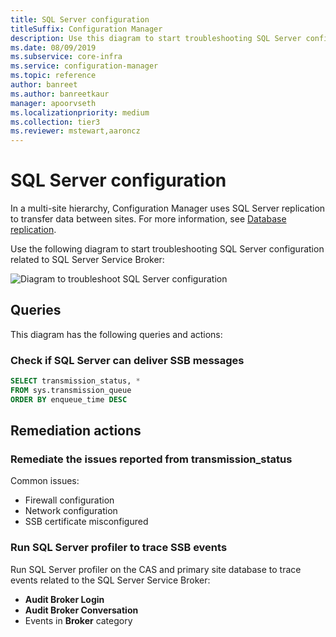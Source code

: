 ```yaml
---
title: SQL Server configuration
titleSuffix: Configuration Manager
description: Use this diagram to start troubleshooting SQL Server configuration for Configuration Manager
ms.date: 08/09/2019
ms.subservice: core-infra
ms.service: configuration-manager
ms.topic: reference
author: banreet
ms.author: banreetkaur
manager: apoorvseth
ms.localizationpriority: medium
ms.collection: tier3
ms.reviewer: mstewart,aaroncz 
---
```


# SQL Server configuration

In a multi-site hierarchy, Configuration Manager uses SQL Server replication to transfer data between sites. For more information, see [Database replication](../../../plan-design/hierarchy/database-replication.md).

Use the following diagram to start troubleshooting SQL Server configuration related to SQL Server Service Broker:

![Diagram to troubleshoot SQL Server configuration](media/sql-configuration.svg)

## Queries

This diagram has the following queries and actions:

### Check if SQL Server can deliver SSB messages

```sql
SELECT transmission_status, *
FROM sys.transmission_queue
ORDER BY enqueue_time DESC
```

## Remediation actions

### Remediate the issues reported from transmission_status

Common issues:

- Firewall configuration
- Network configuration
- SSB certificate misconfigured

### Run SQL Server profiler to trace SSB events

Run SQL Server profiler on the CAS and primary site database to trace events related to the SQL Server Service Broker:

- **Audit Broker Login**
- **Audit Broker Conversation**
- Events in **Broker** category
